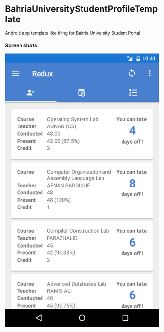 # BahriaUniversityStudentProfileTemplate
Android app template like thing for Bahria University Student Portal

### Screen shots
![Alt text](screenshots/Screenshot_20160719-224130.png )

